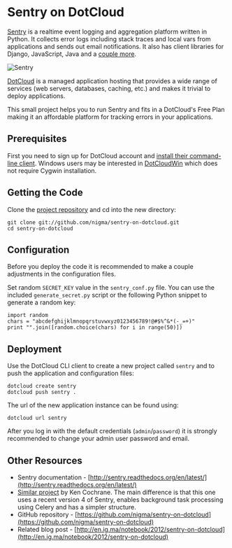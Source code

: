 Sentry on DotCloud
==================

[Sentry](https://github.com/dcramer/sentry) is a realtime event logging
and aggregation platform written in Python. It collects error logs including
stack traces and local vars from applications and sends out email notifications.
It also has client libraries for Django, JavaScript, Java and a
[couple more](http://sentry.readthedocs.org/en/latest/client/index.html).

![Sentry](http://media.ig.ma/attach/2012/sentry-on-dotcloud/sentry.png)

[DotCloud](https://www.dotcloud.com/) is a managed application hosting that
provides a wide range of services (web servers, databases, caching, etc.)
and makes it trivial to deploy applications.

This small project helps you to run Sentry and fits in a DotCloud's Free Plan
making it an affordable platform for tracking errors in your applications.


Prerequisites
-------------

First you need to sign up for DotCloud account and
[install their command-line client](http://docs.dotcloud.com/firststeps/install/).
Windows users may be interested in
[DotCloudWin](https://github.com/speier/DotCloudWin/downloads) which does not
require Cygwin installation.


Getting the Code
----------------

Clone the [project repository](https://github.com/nigma/sentry-on-dotcloud) and
cd into the new directory:

    git clone git://github.com/nigma/sentry-on-dotcloud.git
    cd sentry-on-dotcloud


Configuration
-------------

Before you deploy the code it is recommended to make a couple adjustments
in the configuration files.

Set random ``SECRET_KEY`` value in the ``sentry_conf.py`` file. You can use the
included ``generate_secret.py`` script or the following Python snippet
to generate a random key:

    import random
    chars = "abcdefghijklmnopqrstuvwxyz0123456789!@#$%^&*(-_=+)"
    print "".join([random.choice(chars) for i in range(50)])


Deployment
----------

Use the DotCloud CLI client to create a new project called ``sentry``
and to push the application and configuration files:

    dotcloud create sentry
    dotcloud push sentry .

The url of the new application instance can be found using:

    dotcloud url sentry

After you log in with the default credentials (``admin``/``password``)
it is strongly recommended to change your admin user password and email.


Other Resources
---------------

- Sentry documentation - [http://sentry.readthedocs.org/en/latest/](http://sentry.readthedocs.org/en/latest/)
- [Similar project](https://github.com/kencochrane/sentry-on-dotcloud)
  by Ken Cochrane. The main difference is that this one uses a recent version 4
  of Sentry, enables background task processing using Celery
  and has a simpler structure.
- GitHub repository - [https://github.com/nigma/sentry-on-dotcloud](https://github.com/nigma/sentry-on-dotcloud)
- Related blog post - [http://en.ig.ma/notebook/2012/sentry-on-dotcloud](http://en.ig.ma/notebook/2012/sentry-on-dotcloud)

